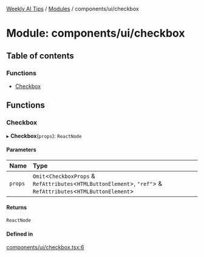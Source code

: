 [Weekly AI Tips](../README.md) / [Modules](../modules.md) / components/ui/checkbox

# Module: components/ui/checkbox

## Table of contents

### Functions

- [Checkbox](components_ui_checkbox.md#checkbox)

## Functions

### Checkbox

▸ **Checkbox**(`props`): `ReactNode`

#### Parameters

| Name | Type |
| :------ | :------ |
| `props` | `Omit`\<`CheckboxProps` & `RefAttributes`\<`HTMLButtonElement`\>, ``"ref"``\> & `RefAttributes`\<`HTMLButtonElement`\> |

#### Returns

`ReactNode`

#### Defined in

[components/ui/checkbox.tsx:6](https://github.com/alexsoyes/weekly-ai-tips/blob/a5c5a395ae8c55cfba018def4dd85212d123191c/components/ui/checkbox.tsx#L6)
